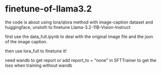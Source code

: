# finetune-of-llama3.2
the code is about using lora/qlora method with image-caption dataset and huggingface, unsloth to finetune Llama-3.2-11B-Vision-Instruct

first use the data_full.ipynb to deal with the original image file and the json of the image caption.

then use lora_full to finetune it!

need wandb to get report or add report_to = "none" in SFTTrainer to get the loss when training without wandb
